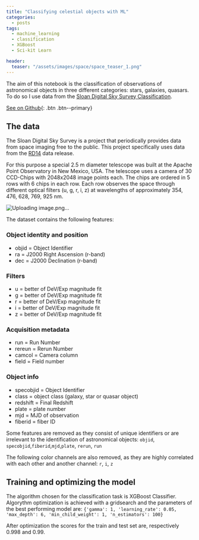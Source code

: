 ```yaml
---
title: "Classifying celestial objects with ML"
categories:
  - posts
tags:
  - machine_learning
  - classification
  - XGBoost
  - Sci-kit Learn

header:
  teaser: "/assets/images/space/space_teaser_1.png"
---
```


The aim of this notebook is the classification of observations of astronomical objects in three different categories: stars, galaxies, quasars.
To do so I use data from the [Sloan Digital Sky Survey Classification](https://www.sdss.org/).

[See on Github](https://github.com/HelenaCanever/Classifying-celestial-objects-with-ML){: .btn .btn--primary}

## The data
The Sloan Digital Sky Survey is a project that periodically provides data from space imaging free to the public. This project specifically uses data from the [RD14](https://www.sdss.org/dr14/) data release. 

For this purpose a special 2.5 m diameter telescope was built at the Apache Point Observatory in New Mexico, USA. The telescope uses a camera of 30 CCD-Chips with 2048x2048 image points each. The chips are ordered in 5 rows with 6 chips in each row. Each row observes the space through different optical filters (u, g, r, i, z) at wavelengths of approximately 354, 476, 628, 769, 925 nm.

![Uploading image.png…](https://www.sdss.org/wp-content/uploads/2016/07/sdss_gaulme1.jpg)

The dataset contains the following features:
### Object identity and position
- objid = Object Identifier 
- ra = J2000 Right Ascension (r-band)
- dec = J2000 Declination (r-band)

### Filters
- u = better of DeV/Exp magnitude fit
- g = better of DeV/Exp magnitude fit
- r = better of DeV/Exp magnitude fit
- i = better of DeV/Exp magnitude fit
- z = better of DeV/Exp magnitude fit

### Acquisition metadata
- run = Run Number 
- rereun = Rerun Number 
- camcol = Camera column 
- field = Field number

### Object info
- specobjid = Object Identifier 
- class = object class (galaxy, star or quasar object)
- redshift = Final Redshift 
- plate = plate number 
- mjd = MJD of observation 
- fiberid = fiber ID 

Some features are removed as they consist of unique identifiers or are irrelevant to the identification of astronomical objects:
`objid`, `specobjid`,`fiberid`,`mjd`,`plate`, `rerun`, `run`

The following color channels are also removed, as they are highly correlated with each other and another channel:
`r`, `i`, `z`

## Training and optimizing the model

The algorithm chosen for the classification task is XGBoost Classifier.
Algorythm optimization is achieved with a gridsearch and the parameters of the best performing model are:
`{'gamma': 1,
 'learning_rate': 0.05,
 'max_depth': 6,
 'min_child_weight': 1,
 'n_estimators': 100}`

After optimization the scores for the train and test set are, respectively 0.998 and 0.99.
